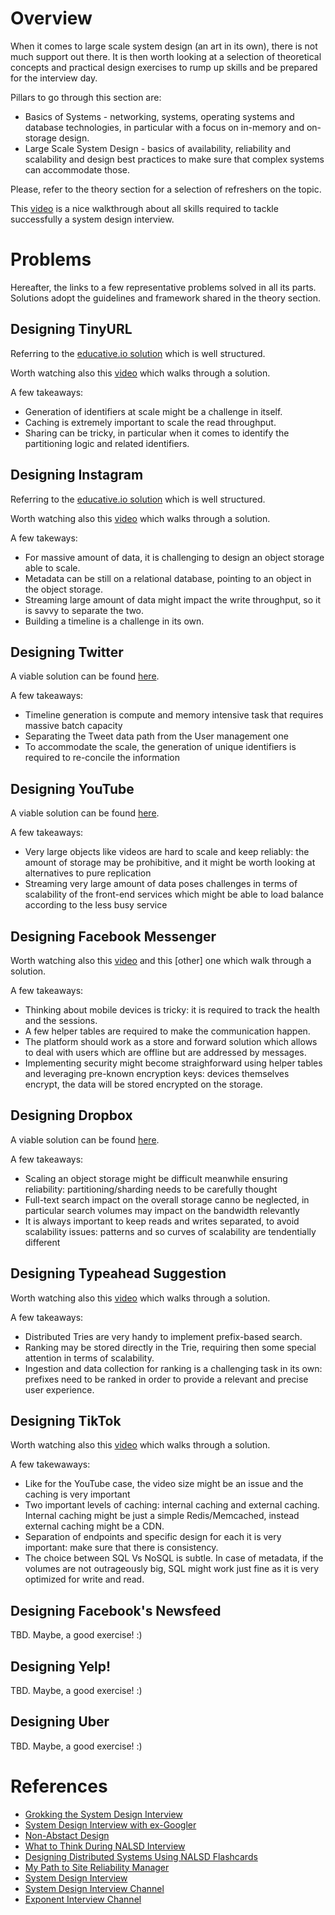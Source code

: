 # Overview
When it comes to large scale system design (an art in its own), there is not much support out there. It is then worth looking at a selection of theoretical concepts and practical design exercises to rump up skills and be prepared for the interview day.

Pillars to go through this section are:

- Basics of Systems - networking, systems, operating systems and database technologies, in particular with a focus on in-memory and on-storage design. 
- Large Scale System Design - basics of availability, reliability and scalability and design best practices to make sure that complex systems can accommodate those.

Please, refer to the theory section for a selection of refreshers on the topic.

This [video](https://www.youtube.com/watch?v=UzLMhqg3_Wc) is a nice walkthrough about all skills required to tackle successfully a system design interview.

# Problems
Hereafter, the links to a few representative problems solved in all its parts. Solutions adopt the guidelines and framework shared in the theory section. 

## Designing TinyURL
Referring to the [educative.io solution](https://www.educative.io/courses/grokking-the-system-design-interview/m2ygV4E81AR) which is well structured.

Worth watching also this [video](https://www.youtube.com/watch?v=fMZMm_0ZhK4) which walks through a solution.

A few takeaways:
- Generation of identifiers at scale might be a challenge in itself.
- Caching is extremely important to scale the read throughput. 
- Sharing can be tricky, in particular when it comes to identify the partitioning logic and related identifiers.

## Designing Instagram
Referring to the [educative.io solution](https://www.educative.io/courses/grokking-the-system-design-interview/m2yDVZnQ8lG) which is well structured.

Worth watching also this [video](https://www.youtube.com/watch?v=VJpfO6KdyWE) which walks through a solution.

A few takeways:
- For massive amount of data, it is challenging to design an object storage able to scale.
- Metadata can be still on a relational database, pointing to an object in the object storage.
- Streaming large amount of data might impact the write throughput, so it is savvy to separate the two.
- Building a timeline is a challenge in its own.

## Designing Twitter
A viable solution can be found [here](https://docs.google.com/drawings/d/17iFpnFFX7q6RXnDlrepxSBtKWEe0OLNfKBhlyqujifw/edit?usp=sharing).

A few takeaways:
- Timeline generation is compute and memory intensive task that requires massive batch capacity
- Separating the Tweet data path from the User management one
- To accommodate the scale, the generation of unique identifiers is required to re-concile the information

## Designing YouTube
A viable solution can be found [here](https://docs.google.com/drawings/d/1uJpAFO8lpkdXaAnc8PyCGdY7bNepzUUWPaHWtKSItrg/edit?usp=sharing).

A few takeaways:
- Very large objects like videos are hard to scale and keep reliably: the amount of storage may be prohibitive, and it might be worth looking at alternatives to pure replication
- Streaming very large amount of data poses challenges in terms of scalability of the front-end services which might be able to load balance according to the less busy service

## Designing Facebook Messenger
Worth watching also this [video](https://www.youtube.com/watch?v=zKPNUMkwOJE) and this [other] one which walk through a solution.

A few takeaways:
- Thinking about mobile devices is tricky: it is required to track the health and the sessions.
- A few helper tables are required to make the communication happen.
- The platform should work as a store and forward solution which allows to deal with users which are offline but are addressed by messages.
- Implementing security might become straighforward using helper tables and leveraging pre-known encryption keys: devices themselves encrypt, the data will be stored encrypted on the storage.

## Designing Dropbox
A viable solution can be found [here](https://docs.google.com/drawings/d/1qU8GLYwZ7sYXDvI1bztujJU_G1FDZjdHE6H6qVI6F0I/edit?usp=sharing).

A few takeaways:
- Scaling an object storage might be difficult meanwhile ensuring reliability: partitioning/sharding needs to be carefully thought
- Full-text search impact on the overall storage canno be neglected, in particular search volumes may impact on the bandwidth relevantly
- It is always important to keep reads and writes separated, to avoid scalability issues: patterns and so curves of scalability are tendentially different

## Designing Typeahead Suggestion
Worth watching also this [video](https://www.youtube.com/watch?v=fMZMm_0ZhK4) which walks through a solution.

A few takeaways:
- Distributed Tries are very handy to implement prefix-based search.
- Ranking may be stored directly in the Trie, requiring then some special attention in terms of scalability.
- Ingestion and data collection for ranking is a challenging task in its own: prefixes need to be ranked in order to provide a relevant and precise user experience.

## Designing TikTok
Worth watching also this [video](https://www.youtube.com/watch?v=Z-0g_aJL5Fw&t=36s) which walks through a solution.

A few takewaways:
- Like for the YouTube case, the video size might be an issue and the caching is very important
- Two important levels of caching: internal caching and external caching. Internal caching might be just a simple Redis/Memcached, instead external caching might be a CDN.
- Separation of endpoints and specific design for each it is very important: make sure that there is consistency.
- The choice between SQL Vs NoSQL is subtle. In case of metadata, if the volumes are not outrageously big, SQL might work just fine as it is very optimized for write and read.

## Designing Facebook's Newsfeed
TBD. Maybe, a good exercise! :)

## Designing Yelp!
TBD. Maybe, a good exercise! :)

## Designing Uber
TBD. Maybe, a good exercise! :)



# References

- [Grokking the System Design Interview](https://www.educative.io/courses/grokking-the-system-design-interview)
- [System Design Interview with ex-Googler](https://www.youtube.com/watch?v=q0KGYwNbf-0)
- [Non-Abstact Design](https://sre.google/workbook/non-abstract-design/)
- [What to Think During NALSD Interview](https://habr.com/en/company/google/blog/436186/)
- [Designing Distributed Systems Using NALSD Flashcards](https://cloud.google.com/blog/products/management-tools/sre-principles-and-flashcards-to-design-nalsd)
- [My Path to Site Reliability Manager](https://danrl.com/writing/path-to-srm/)
- [System Design Interview](https://github.com/checkcheckzz/system-design-interview)
- [System Design Interview Channel](https://www.youtube.com/channel/UC9vLsnF6QPYuH51njmIooCQ)
- [Exponent Interview Channel]()